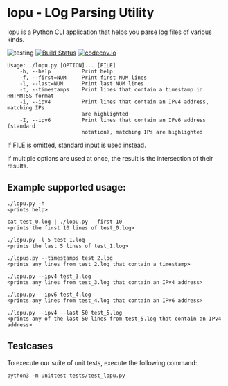 # lopu - LOg Parsing Utility

lopu is a Python CLI application that helps you parse log files of various
kinds.

![testing](https://github.com/pvital/lopu/workflows/testing/badge.svg)
[![Build Status](https://travis-ci.org/pvital/lopu.svg?branch=master)](https://travis-ci.org/pvital/lopu)
[![codecov.io](https://codecov.io/gh/pvital/lopu/coverage.svg?branch=master)](https://codecov.io/gh/pvital/lopu)

```
Usage: ./lopu.py [OPTION]... [FILE]
    -h, --help          Print help
    -f, --first=NUM     Print first NUM lines
    -l, --last=NUM      Print last NUM lines
    -t, --timestamps    Print lines that contain a timestamp in HH:MM:SS format
    -i, --ipv4          Print lines that contain an IPv4 address, matching IPs
                        are highlighted
    -I, --ipv6          Print lines that contain an IPv6 address (standard
                        notation), matching IPs are highlighted
```

If FILE is omitted, standard input is used instead.

If multiple options are used at once, the result is the intersection of their
results.

## Example supported usage:

```
./lopu.py -h
<prints help>

cat test_0.log | ./lopu.py --first 10
<prints the first 10 lines of test_0.log>

./lopu.py -l 5 test_1.log
<prints the last 5 lines of test_1.log>

./lopus.py --timestamps test_2.log
<prints any lines from test_2.log that contain a timestamp>

./lopu.py --ipv4 test_3.log
<prints any lines from test_3.log that contain an IPv4 address>

./lopu.py --ipv6 test_4.log
<prints any lines from test_4.log that contain an IPv6 address>

./lopu.py --ipv4 --last 50 test_5.log
<prints any of the last 50 lines from test_5.log that contain an IPv4 address>
```

## Testcases

To execute our suite of unit tests, execute the following command:

```
python3 -m unittest tests/test_lopu.py
```
